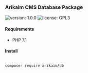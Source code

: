 ### Arikaim CMS Database Package
![version: 1.0.0](https://img.shields.io/github/release/arikaim/db.svg)
![license: GPL3](https://img.shields.io/badge/License-GPLv3-blue.svg)
     
#### Requirements 
  * PHP 7.1


#### Install
```bash

composer require arikaim/db

```
